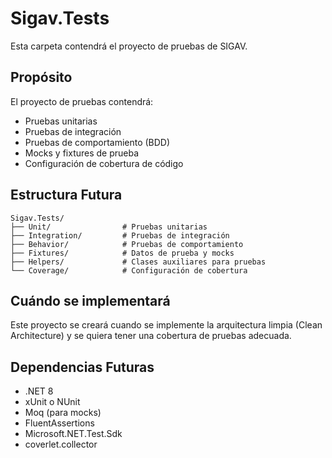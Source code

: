 # Sigav.Tests

Esta carpeta contendrá el proyecto de pruebas de SIGAV.

## Propósito

El proyecto de pruebas contendrá:
- Pruebas unitarias
- Pruebas de integración
- Pruebas de comportamiento (BDD)
- Mocks y fixtures de prueba
- Configuración de cobertura de código

## Estructura Futura

```
Sigav.Tests/
├── Unit/                # Pruebas unitarias
├── Integration/         # Pruebas de integración
├── Behavior/            # Pruebas de comportamiento
├── Fixtures/            # Datos de prueba y mocks
├── Helpers/             # Clases auxiliares para pruebas
└── Coverage/            # Configuración de cobertura
```

## Cuándo se implementará

Este proyecto se creará cuando se implemente la arquitectura limpia (Clean Architecture) 
y se quiera tener una cobertura de pruebas adecuada.

## Dependencias Futuras

- .NET 8
- xUnit o NUnit
- Moq (para mocks)
- FluentAssertions
- Microsoft.NET.Test.Sdk
- coverlet.collector
